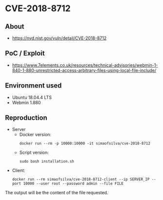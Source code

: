 # CVE-2018-8712

## About
* <https://nvd.nist.gov/vuln/detail/CVE-2018-8712>


## PoC / Exploit

* <https://www.7elements.co.uk/resources/technical-advisories/webmin-1-840-1-880-unrestricted-access-arbitrary-files-using-local-file-include/> 


## Environment used

* Ubuntu 18.04.4 LTS
* Webmin 1.880


## Reproduction
* Server
    - Docker version:
        ```shell script 
        docker run --rm -p 10000:10000 -it simaofsilva/cve-2018-8712
        ```
    - Script version:
        ```shell script
        sudo bash installation.sh
        ```           
            
- Client:
    ```shell script
    docker run --rm simaofsilva/cve-2018-8712-client --ip SERVER_IP --port 10000 --user root --password admin --file FILE
    ```

The output will be the content of the file requested.